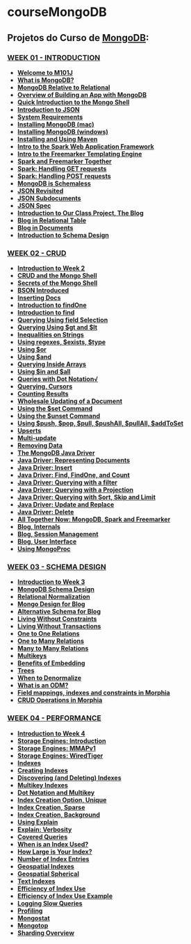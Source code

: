 # courseMongoDB

<h2>Projetos do Curso de <a href="https://www.mongodb.com"> MongoDB</a>:
<br><b><M101J: MONGODB FOR JAVA DEVELOPERS</b></h2>

<h3><a href="/Week01" target="_blank">WEEK 01 - INTRODUCTION</a></h3>
<ul>
  <li><a href="https://youtu.be/kTIqocKMItU" target="_blank"> Welcome to M101J</a></li>
  <li><a href="https://youtu.be/Lfl8hdQOi6Y" target="_blank">What is MongoDB?</a></li>
  <li><a href="https://youtu.be/-KIC1LXxcGM" target="_blank">MongoDB Relative to Relational</a></li>
  <li><a href="https://youtu.be/swhH4q_2Ttc" target="_blank">Overview of Building an App with MongoDB</a></li>
  <li><a href="https://youtu.be/e18vCIdQKp4" target="_blank">Quick Introduction to the Mongo Shell</a></li>
  <li><a href="https://youtu.be/PTATjNSjbJ0" target="_blank">Introduction to JSON</a></li>
  <li><a href="https://youtu.be/_vYz3CZwyK0" target="_blank">System Requirements</a></li> 
  <li><a href="https://youtu.be/_WJ8m5QHvwc" target="_blank">Installing MongoDB (mac)</a></li> 
  <li><a href="https://youtu.be/sBdaRlgb4N8" target="_blank">Installing MongoDB (windows)</a></li> 
  <li><a href="https://youtu.be/ZxRRA0MsXqs" target="_blank">Installing and Using Maven</a></li> 
  <li><a href="https://youtu.be/UH-VD_ypal8" target="_blank">Intro to the Spark Web Application Framework</a></li> 
  <li><a href="https://youtu.be/_8-3K2Ds-Ok" target="_blank">Intro to the Freemarker Templating Engine</a></li> 
  <li><a href="https://youtu.be/7fdtf9aLc2w" target="_blank">Spark and Freemarker Together</a></li> 
  <li><a href="https://youtu.be/7t1IafamuVs" target="_blank">Spark: Handling GET requests</a></li> 
  <li><a href="https://youtu.be/jZDuxesy5cc" target="_blank">Spark: Handling POST requests</a></li> 
  <li><a href="https://youtu.be/uKB-Hoqs6zI" target="_blank">MongoDB is Schemaless</a></li> 
  <li><a href="https://youtu.be/CTffxoSSLqg" target="_blank">JSON Revisited</a></li>
  <li><a href="https://youtu.be/vrYAEH3g13M" target="_blank">JSON Subdocuments</a></li>
  <li><a href="https://youtu.be/kOrsT94-A28" target="_blank">JSON Spec</a></li> 
  <li><a href="https://youtu.be/ePi3kDoexoM" target="_blank">Introduction to Our Class Project, The Blog</a></li> 
  <li><a href="https://youtu.be/vB-4AbbLKeg" target="_blank">Blog in Relational Table</a></li>
  <li><a href="https://youtu.be/WJblHPsp1p4" target="_blank">Blog in Documents</a></li>
  <li><a href="https://youtu.be/wiwOEG_6ojs" target="_blank">Introduction to Schema Design</a></li>
</ul>

<h3><a href="/Week02" target="_blank">WEEK 02 - CRUD</a></h3>
<ul>
  <li><a href="https://youtu.be/C-3vZ8nB7fQ" target="_blank">Introduction to Week 2 </a></li>
  <li><a href="https://youtu.be/C7LinMC2o5o" target="_blank">CRUD and the Mongo Shell</a></li> 
  <li><a href="https://youtu.be/IIIzjPp-IRE" target="_blank">Secrets of the Mongo Shell</a> </li>
  <li><a href="https://youtu.be/K3J6WvDW-Hc" target="_blank">BSON Introduced </a></li>
  <li><a href="https://youtu.be/qqfVxGLIrLg" target="_blank">Inserting Docs</a></li> 
  <li><a href="https://youtu.be/w9V0fJsDwbQ" target="_blank">Introduction to findOne</a></li> 
  <li><a href="https://youtu.be/8kKfFK6a0Ak" target="_blank">Introduction to find </a></li>
  <li><a href="https://youtu.be/UIg86QjSoyY" target="_blank">Querying Using field Selection</a> </li>
  <li><a href="https://youtu.be/FHLrz4VGzkg" target="_blank">Querying Using $gt and $lt</a></li> 
  <li><a href="https://youtu.be/imCCKOevU3c" target="_blank">Inequalities on Strings</a></li> 
  <li><a href="https://youtu.be/lI-jhqYf1JY" target="_blank">Using regexes, $exists, $type</a> </li>
  <li><a href="https://youtu.be/BW5ElNCRZps" target="_blank">Using $or</a></li> 
  <li><a href="https://youtu.be/hYk7pjgjjzc" target="_blank">Using $and</a></li> 
  <li><a href="https://youtu.be/jvEqwW75Bus" target="_blank">Querying Inside Arrays</a></li> 
  <li><a href="https://youtu.be/QU2NrkviORE" target="_blank">Using $in and $all</a></li> 
  <li><a href="https://youtu.be/NrjFECIfwqk" target="_blank">Queries with Dot Notation√</li> 
  <li><a href="https://youtu.be/3jA6iFSEJOI" target="_blank">Querying, Cursors </a></li>
  <li><a href="https://youtu.be/eKD5bVmNQMI" target="_blank">Counting Results</a> </li>
  <li><a href="https://youtu.be/g7Fi1xXsuvU" target="_blank">Wholesale Updating of a Document</a> </li>
  <li><a href="https://youtu.be/XyhNjs2pNVc" target="_blank">Using the $set Command </a></li>
  <li><a href="https://youtu.be/LpErz8jLW0I" target="_blank">Using the $unset Command </a></li>
  <li><a href="https://youtu.be/GOn0EWKDQoY" target="_blank">Using $push, $pop, $pull, $pushAll, $pullAll, $addToSet</a></li> 
  <li><a href="https://youtu.be/Dy2p8k3EZs4" target="_blank">Upserts </a></li>
  <li><a href="https://youtu.be/2GNNdUmDL-4" target="_blank">Multi-update</a> </li>
  <li><a href="https://youtu.be/5K0t1dU8IJY" target="_blank">Removing Data</a> </li>
  <li><a href="https://youtu.be/jLUczMkXudc" target="_blank">The MongoDB Java Driver</a></li> 
  <li><a href="https://youtu.be/ip7wlMiLg2g" target="_blank">Java Driver: Representing Documents</a></li> 
  <li><a href="https://youtu.be/gp29Q9ZSGjo" target="_blank">Java Driver: Insert </a></li>
  <li><a href="https://youtu.be/LA_TEISgMJo" target="_blank">Java Driver: Find, FindOne, and Count</a> </li>
  <li><a href="https://youtu.be/Z3pw_KpOnZA" target="_blank">Java Driver: Querying with a filter</a></li>
  <li><a href="https://youtu.be/9rMjb2LV8ME" target="_blank">Java Driver: Querying with a Projection</a> </li>
  <li><a href="https://youtu.be/47616gYa7Io" target="_blank">Java Driver: Querying with Sort, Skip and Limit</a> </li>
  <li><a href="https://youtu.be/QX2CxrKZZV0" target="_blank">Java Driver: Update and Replace </a></li>
  <li><a href="https://youtu.be/s5wXMOjCNOY" target="_blank">Java Driver: Delete</a></li> 
  <li><a href="https://youtu.be/1EMDMyEr1_4" target="_blank">All Together Now: MongoDB, Spark and Freemarker </a></li>
  <li><a href="https://youtu.be/VdEJQPsf7gg" target="_blank">Blog, Internals</a></li> 
  <li><a href="https://youtu.be/JeyNWgk6FJc" target="_blank">Blog, Session Management</a></li> 
  <li><a href="https://youtu.be/cKLfVZDs9FU" target="_blank">Blog, User Interface</a></li> 
  <li><a href="/using_mongoproc.pdf" target="_blank">Using MongoProc </a></li>
</ul>

<h3><a href="/Week03" target="_blank">WEEK 03 - SCHEMA DESIGN</a></h3>
<ul>
  <li><a href="https://youtu.be/9urnY4OcuNM" target="_blank">Introduction to Week 3</a></li> 
  <li><a href="https://youtu.be/itnfWjMnQ4A" target="_blank">MongoDB Schema Design </a></li>
  <li><a href="https://youtu.be/GX__f2s4hd8" target="_blank">Relational Normalization</a> </li>
  <li><a href="https://youtu.be/PRylEHH5t84" target="_blank">Mongo Design for Blog</a></li> 
  <li><a href="https://youtu.be/ZvqNWVWB2-o" target="_blank">Alternative Schema for Blog</a></li> 
  <li><a href="https://youtu.be/YFRMkDPaams" target="_blank">Living Without Constraints</a></li> 
  <li><a href="https://youtu.be/FfRr3qjRfww" target="_blank">Living Without Transactions</a></li> 
  <li><a href="https://youtu.be/cCsfon0vUlQ" target="_blank">One to One Relations </a></li>
  <li><a href="https://youtu.be/EIaP1KbVkUc" target="_blank">One to Many Relations</a> </li>
  <li><a href="https://youtu.be/fEYYjZ7zEHc" target="_blank">Many to Many Relations</a></li> 
  <li><a href="https://youtu.be/KtIY4Q1tUao" target="_blank">Multikeys</a></li> 
  <li><a href="https://youtu.be/XIN0Dqht08Q" target="_blank">Benefits of Embedding </a></li>
  <li><a href="https://youtu.be/lIjXyQklGWY" target="_blank">Trees </a></li>
  <li><a href="https://youtu.be/jDZ-HFoJ0vg" target="_blank">When to Denormalize</a> </li>
  <li><a href="https://youtu.be/pfp7sCEjWJY" target="_blank">What is an ODM? </a></li>
  <li><a href="https://youtu.be/DB67UpBitM0" target="_blank">Field mappings, indexes and constraints in Morphia</a> </li>
  <li><a href="https://youtu.be/Ts96-cdUeko" target="_blank">CRUD Operations in Morphia</a> </li>
</ul>

<h3><a href="/Week04" target="_blank">WEEK 04 - PERFORMANCE</a></h3>
<ul>
  <li><a href="https://youtu.be/GGMfM3pYK_4" target="_blank">Introduction to Week 4</a></li> 
  <li><a href="https://youtu.be/YvK7I9fYpK4" target="_blank">Storage Engines: Introduction</a></li> 
  <li><a href="https://youtu.be/os3591KviNM" target="_blank">Storage Engines: MMAPv1</a></li> 
  <li><a href="https://youtu.be/aNsugW7r3mM" target="_blank">Storage Engines: WiredTiger</a></li> 
  <li><a href="https://youtu.be/U3iWPF5jP-g" target="_blank">Indexes</a></li> 
  <li><a href="https://youtu.be/xi2gtzZez6Q" target="_blank">Creating Indexes</a></li> 
  <li><a href="https://youtu.be/dX49IcmTrGA" target="_blank">Discovering (and Deleting) Indexes </a></li>
  <li><a href="https://youtu.be/_NGwn_X82Dw" target="_blank">Multikey Indexes </a></li>
  <li><a href="https://youtu.be/wT0_ktAZbBg" target="_blank">Dot Notation and Multikey</a> </li>
  <li><a href="https://youtu.be/D-Ra5TEaaL4" target="_blank">Index Creation Option, Unique </a></li>
  <li><a href="https://youtu.be/ZznHByqtTMA" target="_blank">Index Creation, Sparse </a></li>
  <li><a href="https://youtu.be/AchmKNj2qhw" target="_blank">Index Creation, Background</a> </li>
  <li><a href="https://youtu.be/r5YeICVzDjQ" target="_blank">Using Explain</a> </li>
  <li><a href="" target="_blank">Explain: Verbosity</a></li> 
  <li><a href="" target="_blank">Covered Queries </a></li>
  <li><a href="" target="_blank">When is an Index Used?</a> </li>
  <li><a href="" target="_blank">How Large is Your Index?</a> </li>
  <li><a href="" target="_blank">Number of Index Entries</a></li> 
  <li><a href="" target="_blank">Geospatial Indexes </a></li>
  <li><a href="" target="_blank">Geospatial Spherical </a></li>
  <li><a href="" target="_blank">Text Indexes </a></li>
  <li><a href="" target="_blank">Efficiency of Index Use</a></li> 
  <li><a href="" target="_blank">Efficiency of Index Use Example </a></li>
  <li><a href="" target="_blank">Logging Slow Queries </a></li>
  <li><a href="" target="_blank">Profiling </a></li>
  <li><a href="" target="_blank">Mongostat</a> </li>
  <li><a href="" target="_blank">Mongotop</a> </li>
  <li><a href="" target="_blank">Sharding Overview</a></li>
</ul>
